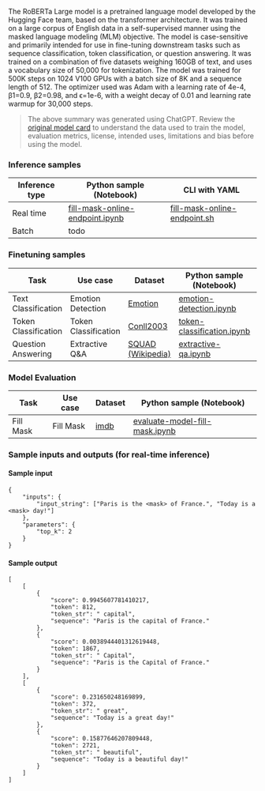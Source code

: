 The RoBERTa Large model is a pretrained language model developed by the Hugging Face team, based on the transformer architecture. It was trained on a large corpus of English data in a self-supervised manner using the masked language modeling (MLM) objective. The model is case-sensitive and primarily intended for use in fine-tuning downstream tasks such as sequence classification, token classification, or question answering. It was trained on a combination of five datasets weighing 160GB of text, and uses a vocabulary size of 50,000 for tokenization. The model was trained for 500K steps on 1024 V100 GPUs with a batch size of 8K and a sequence length of 512. The optimizer used was Adam with a learning rate of 4e-4, β1=0.9, β2=0.98, and ϵ=1e-6, with a weight decay of 0.01 and learning rate warmup for 30,000 steps.

> The above summary was generated using ChatGPT. Review the [original model card](https://huggingface.co/roberta-large) to understand the data used to train the model, evaluation metrics, license, intended uses, limitations and bias before using the model.

### Inference samples

Inference type|Python sample (Notebook)|CLI with YAML
|--|--|--|
Real time|[fill-mask-online-endpoint.ipynb](https://aka.ms/azureml-infer-online-sdk-fill-mask)|[fill-mask-online-endpoint.sh](https://aka.ms/azureml-infer-online-cli-fill-mask)
Batch | todo


### Finetuning samples

Task|Use case|Dataset|Python sample (Notebook)|CLI with YAML
|---|--|--|--|--|
Text Classification|Emotion Detection|[Emotion](https://huggingface.co/datasets/dair-ai/emotion)|[emotion-detection.ipynb](https://aka.ms/azureml-ft-sdk-emotion-detection)|[emotion-detection.sh](https://aka.ms/azureml-ft-cli-emotion-detection)
Token Classification|Token Classification|[Conll2003](https://huggingface.co/datasets/conll2003)|[token-classification.ipynb](https://aka.ms/azureml-ft-sdk-token-classification)|[token-classification.sh](https://aka.ms/azureml-ft-cli-token-classification)
Question Answering|Extractive Q&A|[SQUAD (Wikipedia)](https://huggingface.co/datasets/squad)|[extractive-qa.ipynb](https://aka.ms/azureml-ft-sdk-extractive-qa)|[extractive-qa.sh](https://aka.ms/azureml-ft-cli-extractive-qa)


### Model Evaluation

|Task|Use case|Dataset|Python sample (Notebook)|
|---|--|--|--|
|Fill Mask|Fill Mask|[imdb](https://huggingface.co/datasets/imdb)|[evaluate-model-fill-mask.ipynb](https://aka.ms/azureml-eval-sdk-fill-mask/)|


### Sample inputs and outputs (for real-time inference)

#### Sample input
```
{
    "inputs": {
        "input_string": ["Paris is the <mask> of France.", "Today is a <mask> day!"]
    },
    "parameters": {
        "top_k": 2
    }
}
```

#### Sample output
```
[
    [
        {
            "score": 0.9945607781410217,
            "token": 812,
            "token_str": " capital",
            "sequence": "Paris is the capital of France."
        },
        {
            "score": 0.0038944401312619448,
            "token": 1867,
            "token_str": " Capital",
            "sequence": "Paris is the Capital of France."
        }
    ],
    [
        {
            "score": 0.231650248169899,
            "token": 372,
            "token_str": " great",
            "sequence": "Today is a great day!"
        },
        {
            "score": 0.15877646207809448,
            "token": 2721,
            "token_str": " beautiful",
            "sequence": "Today is a beautiful day!"
        }
    ]
]
```
